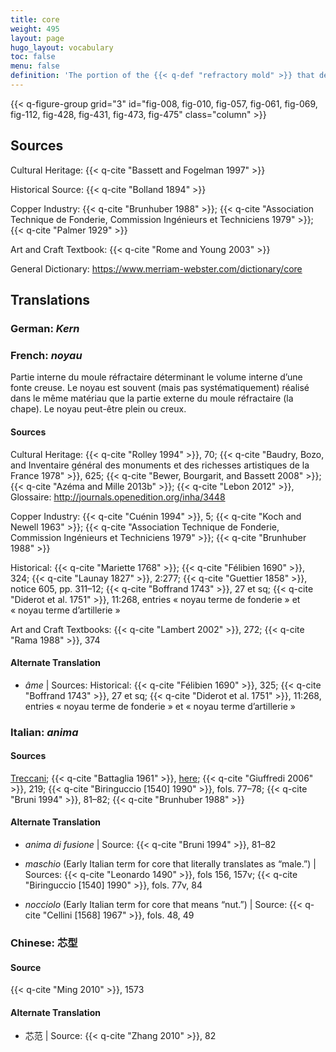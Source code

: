 ```yaml
---
title: core
weight: 495
layout: page
hugo_layout: vocabulary
toc: false
menu: false
definition: 'The portion of the {{< q-def "refractory mold" >}} that defines the internal space in a hollow bronze sculpture. It may be formed in a variety of ways and is usually (but not always) made of similar material as that used for the outer portion of the mold. The term is also used as shorthand to refer to the material it is made of. A core is generally solid but may be hollow (see [GI§2.1.1](#GI§2.1.1)).'
---
```


{{< q-figure-group grid="3" id="fig-008, fig-010, fig-057, fig-061, fig-069, fig-112, fig-428, fig-431, fig-473, fig-475" class="column" >}}

## Sources

Cultural Heritage: {{< q-cite "Bassett and Fogelman 1997" >}}

Historical Source: {{< q-cite "Bolland 1894" >}}

Copper Industry: {{< q-cite "Brunhuber 1988" >}}; {{< q-cite "Association Technique de Fonderie, Commission Ingénieurs et Techniciens 1979" >}}; {{< q-cite "Palmer 1929" >}}

Art and Craft Textbook: {{< q-cite "Rome and Young 2003" >}}

General Dictionary: <https://www.merriam-webster.com/dictionary/core>

## Translations

<div class="accordion">

### **German**: *Kern*

### **French**: *noyau*

Partie interne du moule réfractaire déterminant le volume interne d’une fonte creuse. Le noyau est souvent (mais pas systématiquement) réalisé dans le même matériau que la partie externe du moule réfractaire (la chape). Le noyau peut-être plein ou creux.

#### Sources

Cultural Heritage: {{< q-cite "Rolley 1994" >}}, 70; {{< q-cite "Baudry, Bozo, and Inventaire général des monuments et des richesses artistiques de la France 1978" >}}, 625; {{< q-cite "Bewer, Bourgarit, and Bassett 2008" >}}; {{< q-cite "Azéma and Mille 2013b" >}}; {{< q-cite "Lebon 2012" >}}, Glossaire: <http://journals.openedition.org/inha/3448>

Copper Industry: {{< q-cite "Cuénin 1994" >}}, 5; {{< q-cite "Koch and Newell 1963" >}}; {{< q-cite "Association Technique de Fonderie, Commission Ingénieurs et Techniciens 1979" >}}; {{< q-cite "Brunhuber 1988" >}}

Historical: {{< q-cite "Mariette 1768" >}}; {{< q-cite "Félibien 1690" >}}, 324; {{< q-cite "Launay 1827" >}}, 2:277; {{< q-cite "Guettier 1858" >}}, notice 605, pp. 311–12; {{< q-cite "Boffrand 1743" >}}, 27 et sq; {{< q-cite "Diderot et al. 1751" >}}, 11:268, entries « noyau terme de fonderie » et « noyau terme d’artillerie »

Art and Craft Textbooks: {{< q-cite "Lambert 2002" >}}, 272; {{< q-cite "Rama 1988" >}}, 374

#### Alternate Translation

- *âme* | Sources: Historical: {{< q-cite "Félibien 1690" >}}, 325; {{< q-cite "Boffrand 1743" >}}, 27 et sq; {{< q-cite "Diderot et al. 1751" >}}, 11:268, entries « noyau terme de fonderie » et « noyau terme d’artillerie »

### **Italian**: *anima*

#### Sources

[Treccani](http://www.treccani.it/vocabolario/anima/); {{< q-cite "Battaglia 1961" >}}, [here](http://www.gdli.it/pdf_viewer/Scripts/pdf.js/web/viewer.asp?file=/PDF/GDLI01/GDLI_01_ocr_489.pdf&parola=anima); {{< q-cite "Giuffredi 2006" >}}, 219; {{< q-cite "Biringuccio [1540] 1990" >}}, fols. 77–78; {{< q-cite "Bruni 1994" >}}, 81–82; {{< q-cite "Brunhuber 1988" >}}

#### Alternate Translation

- *anima di fusione* | Source: {{< q-cite "Bruni 1994" >}}, 81–82

- *maschio* (Early Italian term for core that literally translates as “male.”) | Sources: {{< q-cite "Leonardo 1490" >}}, fols 156, 157v; {{< q-cite "Biringuccio [1540] 1990" >}}, fols. 77v, 84

- *nocciolo* (Early Italian term for core that means “nut.”) | Source: {{< q-cite "Cellini [1568] 1967" >}}, fols. 48, 49

### **Chinese**: 芯型

#### Source

{{< q-cite "Ming 2010" >}}, 1573

#### Alternate Translation

- 芯范 | Source: {{< q-cite "Zhang 2010" >}}, 82

</div>
